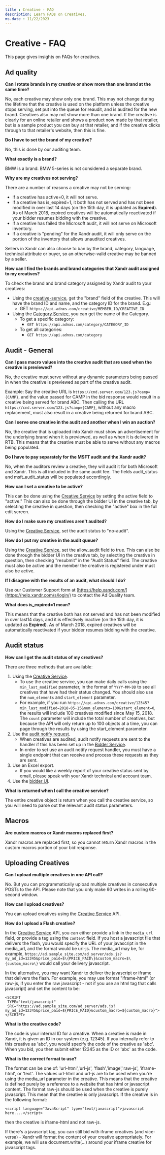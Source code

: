 ```yaml
---
title : Creative - FAQ
description: Learn FAQs on Creatives.
ms.date : 11/22/2023
---
```



# Creative - FAQ

This page gives insights on FAQs for creatives.

## Ad quality

**Can I rotate brands in my creative or show more than one brand at the
same time?**

No, each creative may show only one brand. This may not change during
the lifetime that the creative is used on the platform unless the
creative stops serving, set put into the queue for reaudit, and is
audited for the new brand. Creatives also may not show more than one
brand. If the creative is clearly for an online retailer and shows a
product now made by that retailer, but is a sample product you can buy
at that retailer, and if the creative clicks through to that retailer's
website, then this is fine.

**Do I have to set the brand of my creative?**

No, this is done by our auditing team.

**What exactly is a brand?**

BMW is a brand. BMW 5-series is not considered a separate brand.

**Why are my creatives not serving?**

There are a number of reasons a creative may not be serving:

- If a creative has active=0, it will not serve.
- If a creative has is_expired=1, it both has not served and has not
  been modified in over last 14 days (on the 15th day, it is updated as
  **Expired**). As of March 2018, expired creatives will be
  automatically reactivated if your bidder resumes bidding with the
  creative.
- If a creative has failed the Microsoft audit, it will not serve on
  Microsoft inventory.
- If a creative is "pending" for the Xandr audit, it will only serve on
  the portion of the inventory that allows unaudited creatives.

Sellers in Xandr can also choose to ban by the brand, category,
language, technical attribute or buyer, so an otherwise-valid creative
may be banned by a seller.

**How can I find the brands and brand categories that Xandr audit
assigned to my creatives?**

To check the brand and brand category assigned by Xandr audit to your
creatives:

- Using the [creative-service](creative-service.md), get the "brand"
  field of the creative. This will have the brand ID and name, and the
  category ID for the brand. E.g.:
  - GET `https://api.adnxs.com/creative/MEMBER_ID/CREATIVE_ID`
- Using the [Category Service](category-service.md), you can get the
  name of the Category.
  - To get a specific category:
    - `GET https://api.adnxs.com/category/CATEGORY_ID`
  - To get all categories:
    - `GET https://api.adnxs.com/category`

## Audit - General

**Can I pass macro values into the creative audit that are used when the
creative is previewed?**

No, the creative must serve without any dynamic parameters being passed
in when the creative is previewed as part of the creative audit.

Example: Say the creative URL is
`https://cnd.server.com/123.js?camp={CAMP}`, and the value passed for
CAMP in the bid response would result in a creative being served for
brand ABC. Then calling the URL
`https://cnd.server.com/123.js?camp={CAMP}`, without any macro
replacement, must also result in a creative being returned for brand
ABC.

**Can I serve one creative in the audit and another when I win an
auction?**

No, the creative that is uploaded into Xandr must show an advertisement
for the underlying brand when it is previewed, as well as when it is
delivered in RTB. This means that the creative must be able to serve
without any macros being populated.

**Do I have to pay separately for the MSFT audit and the Xandr audit?**

No, when the auditors review a creative, they will audit it for both
Microsoft and Xandr. This is all included in the same audit fee. The
fields audit_status and msft_audit_status will be populated accordingly.

**How can I set a creative to be active?**

This can be done using the [Creative Service](creative-service.md) by setting the active
field to "active." This can also be done through the bidder UI in the
creative tab, by selecting the creative in question, then checking the
"active" box in the full edit screen.

**How do I make sure my creatives aren't audited?**

Using the <a
href="creative-service.md"
class="xref" target="_blank">Creative Service</a>, set the audit status
to "no-audit".

**How do I put my creative in the audit queue?**

Using the [Creative Service](creative-service.md), set the allow_audit
field to true. This can also be done through the bidder UI in the
creative tab, by selecting the creative in question, then checking
"resubmit" in the "Audit Status" field. The creative must also be active
and the member the creative is registered under must also be active.

**If I disagree with the results of an audit, what should I do?**

Use our Customer Support form at [https://help.xandr.com/](https://help.xandr.com/s/login/) to contact the Ad Quality team.

**What does is_expired=1 mean?**

This means that the creative both has not served and has not been
modified in over last14 days, and it is effectively inactive (on the
15th day, it is updated as **Expired**). As of March 2018, expired
creatives will be automatically reactivated if your bidder resumes
bidding with the creative.

## Audit status

**How can I get the audit status of my creatives?**

There are three methods that are available:

1. Using the  [Creative Service](creative-service.md).
    - To use the creative service, you can make daily calls using the
      `min_last_modified` parameter, in the format of `YYYY-MM-DD` to
      see all creatives that have had their status changed. You should
      also use the `num_elements` and `start_element` parameter.
    - For example, if you run
      `https://api.adnxs.com/creative/12345?min_last_modified=2018-05-15&num_elements=100&start_element=0`,
      the results will include 100 creatives modified since May
      15, 2018. The `count` parameter will include the total number of
      creatives, but because the API will only return up to 100 objects
      at a time, you can page through the results by using the
      start_element parameter.
1. Use the [audit notify request](audit-notify-request.md).
    - When creatives are audited, audit notify requests are sent to the
      handler if this has been set up in the [Bidder Service](bidder-service.md).
    - In order to set use an audit notify request handler, you must have
      a single endpoint that can receive and process these requests as
      they are sent.
1. Use an Excel export.
    - If you would like a weekly report of your creative status sent by
      email, please speak with your Xandr technical and account team.
1. Use the
   [bidder UI](https://bidder.xandr.com/login).

**What is returned when I call the creative service?**

The entire creative object is return when you call the creative service,
so you will need to parse out the relevant audit status parameters.




## Macros

**Are custom macros or Xandr macros replaced first?**

Xandr macros are replaced first, so you cannot return Xandr macros in
the custom macros portion of your bid response.




## Uploading Creatives

**Can I upload multiple creatives in one API call?**

No. But you can programmatically upload multiple creatives in
consecutive POSTs to the API. Please note that you only make 60 writes
in a rolling 60-second window.

**How can I upload creatives?**

You can upload creatives using the [Creative Service](creative-service.md) API.

**How do I upload a Flash creative?**

In the [Creative Service](creative-service.md)  API, you can either
provide a link in the `media_url` field, or provide a tag using the
`content` field. If you host a javascript file that delivers the flash,
you would specify the URL of your javascript in the media_url, and the
format would be url-js. The media_url may be, for example,
`https://ad.sample_site.com/ad_server/ads.js?my_ad_id=12345&price_paid=$\{PRICE_PAID\}&custom_macro=$\{custom_macro\}`
would call your delivery javascript.

In the alternative, you may want Xandr to deliver the javascript or
iframe that delivers the flash. For example, you may use format
"iframe-html" (or raw-js, if you enter the raw javascript - not if you
use an html tag that calls javascript) and set the content to be:

``` 
<SCRIPT 
 TYPE="text/javascript" 
 SRC="https://ad.sample_site.com/ad_server/ads.js?my_ad_id=12345&price_paid=${PRICE_PAID}&custom_macro=${custom_macro}">
</SCRIPT>
```

**What is the creative code?**

The code is your internal ID for a creative. When a creative is made in
Xandr, it is given an ID in our system (e.g. 12345). If you internally
refer to this creative as 'abc', you would specify the code of the
creative as 'abc'. When you bid, you then submit either 12345 as the ID
or 'abc' as the code.

**What is the correct format to use?**

The format can be one of: 'url-html','url-js', 'flash','image','raw-js',
'iframe-html', or 'text'. The values url-html and url-js are to be used
when you're using the media_url parameter in the creative. This means
that the creative is defined purely by a reference to a website that has
html or javascript content. The format raw-js should be used when the
creative is purely javascript. This mean that the creative is only
javascript. If the creative is in the following format:

`<script language="JavaScript" type="text/javascript">javascript here....</script>`

then the creative is iframe-html and not raw-js.

If there's a javascript tag, you can still bid with iframe creatives
(and vice-versa) - Xandr will format the content of your creative
appropriately. For example, we will use document.write(...) around your
iframe creative for javascript tags.






